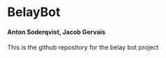 # BelayBot
#### Anton Soderqvist, Jacob Gervais
This is the github repository for the belay bot project
